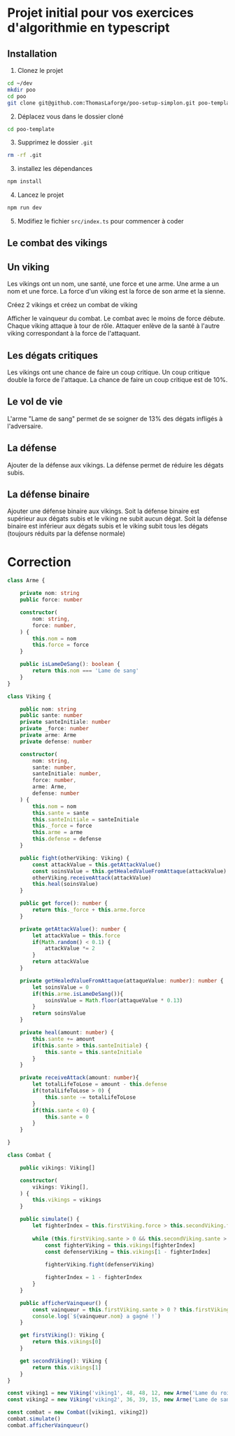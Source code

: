 # Projet initial pour vos exercices d'algorithmie en typescript

## Installation

1. Clonez le projet
```bash
cd ~/dev
mkdir poo
cd poo
git clone git@github.com:ThomasLaforge/poo-setup-simplon.git poo-template
```
2. Déplacez vous dans le dossier cloné
```bash
cd poo-template
```
3. Supprimez le dossier `.git`
```bash
rm -rf .git
```
3. installez les dépendances
```bash
npm install
``` 
4. Lancez le projet
```bash
npm run dev
```
5. Modifiez le fichier `src/index.ts` pour commencer à coder


## Le combat des vikings ##

## Un viking

Les vikings ont un nom, une santé, une force et une arme.
Une arme a un nom et une force.
La force d'un viking est la force de son arme et la sienne.

Créez 2 vikings
et créez un combat de viking

Afficher le vainqueur du combat. Le combat avec le moins de force débute.
Chaque viking attaque à tour de rôle.
Attaquer enlève de la santé à l'autre viking correspondant à la force de l'attaquant.

## Les dégats critiques

Les vikings ont une chance de faire un coup critique.
Un coup critique double la force de l'attaque.
La chance de faire un coup critique est de 10%.

## Le vol de vie

L'arme "Lame de sang" permet de se soigner de 13% des dégats infligés à l'adversaire.

## La défense

Ajouter de la défense aux vikings.
La défense permet de réduire les dégats subis.

## La défense binaire

Ajouter une défense binaire aux vikings.
Soit la défense binaire est supérieur aux dégats subis et le viking ne subit aucun dégat.
Soit la défense binaire est inférieur aux dégats subis et le viking subit tous les dégats (toujours réduits par la défense normale)



# Correction #

```ts
class Arme {

    private nom: string
    public force: number

    constructor(
        nom: string,
        force: number,
    ) {
        this.nom = nom
        this.force = force
    }

    public isLameDeSang(): boolean {
        return this.nom === 'Lame de sang'
    }
}
```

```ts
class Viking {

    public nom: string
    public sante: number
    private santeInitiale: number
    private _force: number
    private arme: Arme
    private defense: number

    constructor(
        nom: string,
        sante: number,
        santeInitiale: number,
        force: number,
        arme: Arme,
        defense: number
    ) {
        this.nom = nom
        this.sante = sante
        this.santeInitiale = santeInitiale
        this._force = force
        this.arme = arme
        this.defense = defense
    }

    public fight(otherViking: Viking) {
        const attackValue = this.getAttackValue()
        const soinsValue = this.getHealedValueFromAttaque(attackValue)
        otherViking.receiveAttack(attackValue)
        this.heal(soinsValue)
    }

    public get force(): number {
        return this._force + this.arme.force
    }

    private getAttackValue(): number {
        let attackValue = this.force
        if(Math.random() < 0.1) {
            attackValue *= 2
        }
        return attackValue
    }

    private getHealedValueFromAttaque(attaqueValue: number): number {
        let soinsValue = 0
        if(this.arme.isLameDeSang()){
            soinsValue = Math.floor(attaqueValue * 0.13)
        }
        return soinsValue
    }

    private heal(amount: number) {
        this.sante += amount
        if(this.sante > this.santeInitiale) {
            this.sante = this.santeInitiale
        }
    }

    private receiveAttack(amount: number){
        let totalLifeToLose = amount - this.defense
        if(totalLifeToLose > 0) {
            this.sante -= totalLifeToLose
        }
        if(this.sante < 0) {
            this.sante = 0
        }
    }

}
```

```ts
class Combat {

    public vikings: Viking[]

    constructor(
        vikings: Viking[],
    ) {
        this.vikings = vikings
    }

    public simulate() {
        let fighterIndex = this.firstViking.force > this.secondViking.force ? 1 : 0
        
        while (this.firstViking.sante > 0 && this.secondViking.sante > 0) {
            const fighterViking = this.vikings[fighterIndex]
            const defenserViking = this.vikings[1 - fighterIndex]
            
            fighterViking.fight(defenserViking)

            fighterIndex = 1 - fighterIndex
        }
    }

    public afficherVainqueur() {
        const vainqueur = this.firstViking.sante > 0 ? this.firstViking : this.secondViking
        console.log(`${vainqueur.nom} a gagné !`)
    }

    get firstViking(): Viking {
        return this.vikings[0]
    }

    get secondViking(): Viking {
        return this.vikings[1]
    }
}
```

```ts
const viking1 = new Viking('viking1', 48, 48, 12, new Arme('Lame du roi déçu', 10), 6)
const viking2 = new Viking('viking2', 36, 39, 15, new Arme('Lame de sang', 20), 2)

const combat = new Combat([viking1, viking2])
combat.simulate()
combat.afficherVainqueur()
```
